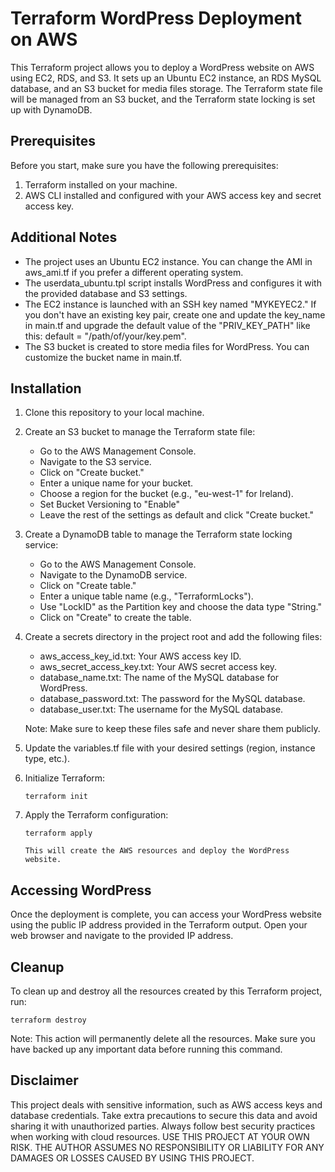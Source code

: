 # Terraform WordPress Deployment on AWS

This Terraform project allows you to deploy a WordPress website on AWS using EC2, RDS, and S3. It sets up an Ubuntu EC2 instance, an RDS MySQL database, and an S3 bucket for media files storage. The Terraform state file will be managed from an S3 bucket, and the Terraform state locking is set up with DynamoDB.

## Prerequisites

Before you start, make sure you have the following prerequisites:

1. Terraform installed on your machine.
2. AWS CLI installed and configured with your AWS access key and secret access key.

## Additional Notes

   - The project uses an Ubuntu EC2 instance. You can change the AMI in aws_ami.tf if you prefer a different operating system.
   - The userdata_ubuntu.tpl script installs WordPress and configures it with the provided database and S3 settings.
   - The EC2 instance is launched with an SSH key named "MYKEYEC2." If you don't have an existing key pair, create one and update the       key_name in main.tf and upgrade the default value of the "PRIV_KEY_PATH" like this: default = "/path/of/your/key.pem".
   - The S3 bucket is created to store media files for WordPress. You can customize the bucket name in main.tf.

## Installation

1. Clone this repository to your local machine.

2. Create an S3 bucket to manage the Terraform state file:
   - Go to the AWS Management Console.
   - Navigate to the S3 service.
   - Click on "Create bucket."
   - Enter a unique name for your bucket.
   - Choose a region for the bucket (e.g., "eu-west-1" for Ireland).
   - Set Bucket Versioning to "Enable"
   - Leave the rest of the settings as default and click "Create bucket."

3. Create a DynamoDB table to manage the Terraform state locking service:
   - Go to the AWS Management Console.
   - Navigate to the DynamoDB service.
   - Click on "Create table."
   - Enter a unique table name (e.g., "TerraformLocks").
   - Use "LockID" as the Partition key and choose the data type "String."
   - Click on "Create" to create the table.
 
4. Create a secrets directory in the project root and add the following files:
   - aws_access_key_id.txt: Your AWS access key ID.
   - aws_secret_access_key.txt: Your AWS secret access key.
   - database_name.txt: The name of the MySQL database for WordPress.
   - database_password.txt: The password for the MySQL database.
   - database_user.txt: The username for the MySQL database.
  
    Note: Make sure to keep these files safe and never share them publicly.

5. Update the variables.tf file with your desired settings (region, instance type, etc.).
   
6. Initialize Terraform:
   
       terraform init

7. Apply the Terraform configuration:

       terraform apply

       This will create the AWS resources and deploy the WordPress website.

## Accessing WordPress

Once the deployment is complete, you can access your WordPress website using the public IP address provided in the Terraform output. Open your web browser and navigate to the provided IP address.

## Cleanup

To clean up and destroy all the resources created by this Terraform project, run:

    terraform destroy

Note: This action will permanently delete all the resources. Make sure you have backed up any important data before running this command.

## Disclaimer

This project deals with sensitive information, such as AWS access keys and database credentials. Take extra precautions to secure this data and avoid sharing it with unauthorized parties. Always follow best security practices when working with cloud resources.
USE THIS PROJECT AT YOUR OWN RISK. THE AUTHOR ASSUMES NO RESPONSIBILITY OR LIABILITY FOR ANY DAMAGES OR LOSSES CAUSED BY USING THIS PROJECT.
